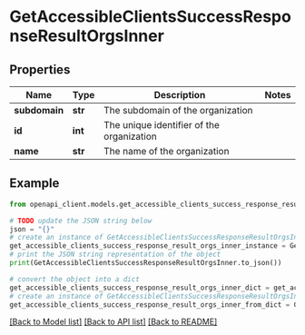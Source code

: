 # GetAccessibleClientsSuccessResponseResultOrgsInner


## Properties

Name | Type | Description | Notes
------------ | ------------- | ------------- | -------------
**subdomain** | **str** | The subdomain of the organization | 
**id** | **int** | The unique identifier of the organization | 
**name** | **str** | The name of the organization | 

## Example

```python
from openapi_client.models.get_accessible_clients_success_response_result_orgs_inner import GetAccessibleClientsSuccessResponseResultOrgsInner

# TODO update the JSON string below
json = "{}"
# create an instance of GetAccessibleClientsSuccessResponseResultOrgsInner from a JSON string
get_accessible_clients_success_response_result_orgs_inner_instance = GetAccessibleClientsSuccessResponseResultOrgsInner.from_json(json)
# print the JSON string representation of the object
print(GetAccessibleClientsSuccessResponseResultOrgsInner.to_json())

# convert the object into a dict
get_accessible_clients_success_response_result_orgs_inner_dict = get_accessible_clients_success_response_result_orgs_inner_instance.to_dict()
# create an instance of GetAccessibleClientsSuccessResponseResultOrgsInner from a dict
get_accessible_clients_success_response_result_orgs_inner_from_dict = GetAccessibleClientsSuccessResponseResultOrgsInner.from_dict(get_accessible_clients_success_response_result_orgs_inner_dict)
```
[[Back to Model list]](../README.md#documentation-for-models) [[Back to API list]](../README.md#documentation-for-api-endpoints) [[Back to README]](../README.md)


